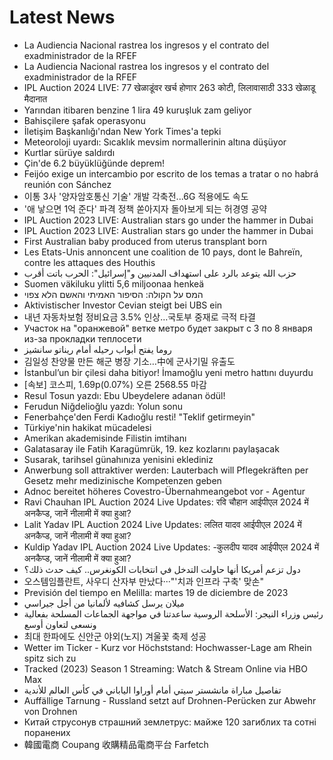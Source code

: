 # Latest News
-  La Audiencia Nacional rastrea los ingresos y el contrato del exadministrador de la RFEF
-  La Audiencia Nacional rastrea los ingresos y el contrato del exadministrador de la RFEF
-  IPL Auction 2024 LIVE: 77 खेळाडूंवर खर्च होणार 263 कोटी, लिलावासाठी 333 खेळाडू मैदानात
-  Yarından itibaren benzine 1 lira 49 kuruşluk zam geliyor
-  Bahisçilere şafak operasyonu
-  İletişim Başkanlığı'ndan New York Times'a tepki
-  Meteoroloji uyardı: Sıcaklık mevsim normallerinin altına düşüyor
-  Kurtlar sürüye saldırdı
-  Çin'de 6.2 büyüklüğünde deprem!
-  Feijóo exige un intercambio por escrito de los temas a tratar o no habrá reunión con Sánchez
-  이통 3사 '양자암호통신 기술' 개발 각축전...6G 적용에도 속도
-  '애 낳으면 1억 준다' 파격 정책 쏟아지자 돌아보게 되는 허경영 공약
-  IPL Auction 2023 LIVE: Australian stars go under the hammer in Dubai
-  IPL Auction 2023 LIVE: Australian stars go under the hammer in Dubai
-  First Australian baby produced from uterus transplant born
-  Les Etats-Unis annoncent une coalition de 10 pays, dont le Bahreïn, contre les attaques des Houthis
-  حزب الله يتوعد بالرد على استهداف المدنيين و"إسرائيل": الحرب باتت أقرب
-  Suomen väkiluku ylitti 5,6 miljoonaa henkeä
-  המס על הקולה: הסיפור האמיתי והאשם הלא צפוי
-  Aktivistischer Investor Cevian steigt bei UBS ein
-  내년 자동차보험 정비요금 3.5% 인상…국토부 중재로 극적 타결
-  Участок на "оранжевой" ветке метро будет закрыт с 3 по 8 января из-за прокладки теплосети
-  روما يفتح أبواب رحيله أمام ريناتو سانشيز
-  김일성 찬양물 만든 해군 병장 기소…中에 군사기밀 유출도
-  İstanbul’un bir çilesi daha bitiyor! İmamoğlu yeni metro hattını duyurdu
-  [속보] 코스피, 1.69p(0.07%) 오른 2568.55 마감
-  Resul Tosun yazdı: Ebu Ubeydelere adanan ödül!
-  Ferudun Niğdelioğlu yazdı: Yolun sonu
-  Fenerbahçe'den Ferdi Kadıoğlu resti! "Teklif getirmeyin"
-  Türkiye'nin hakikat mücadelesi
-  Amerikan akademisinde Filistin imtihanı
-  Galatasaray ile Fatih Karagümrük, 19. kez kozlarını paylaşacak
-  Susarak, tarihsel günahınıza yenisini eklediniz
-  Anwerbung soll attraktiver werden: Lauterbach will Pflegekräften per Gesetz mehr medizinische Kompetenzen geben
-  Adnoc bereitet höheres Covestro-Übernahmeangebot vor - Agentur
-  Ravi Chauhan IPL Auction 2024 Live Updates: रवि चौहान आईपीएल 2024 में अनकैप्ड, जानें नीलामी में क्या हुआ?
-  Lalit Yadav IPL Auction 2024 Live Updates: ललित यादव आईपीएल 2024 में अनकैप्ड, जानें नीलामी में क्या हुआ?
-  Kuldip Yadav IPL Auction 2024 Live Updates: -कुलदीप यादव आईपीएल 2024 में अनकैप्ड, जानें नीलामी में क्या हुआ?
-  دول تزعم أمريكا أنها حاولت التدخل في انتخابات الكونغرس.. كيف حدث ذلك؟
-  오스템임플란트, 사우디 산자부 만났다···"'치과 인프라 구축' 맞손"
-  Previsión del tiempo en Melilla: martes 19 de diciembre de 2023
-  ميلان يرسل كشافيه لألمانيا من أجل جيراسي
-  رئيس وزراء النيجر: الأسلحة الروسية ساعدتنا في مواجهة الجماعات المسلحة بفعالية ونسعى لتعاون أوسع
-  최대 한파에도 신안군 야외(노지) 겨울꽃 축제 성공
-  Wetter im Ticker - Kurz vor Höchststand: Hochwasser-Lage am Rhein spitz sich zu
-  Tracked (2023) Season 1 Streaming: Watch & Stream Online via HBO Max
-  تفاصيل مباراة مانشستر سيتي أمام أوراوا الياباني في كأس العالم للأندية
-  Auffällige Tarnung - Russland setzt auf Drohnen-Perücken zur Abwehr von Drohnen
-  Китай струсонув страшний землетрус: майже 120 загиблих та сотні поранених
-  韓國電商 Coupang 收購精品電商平台 Farfetch
